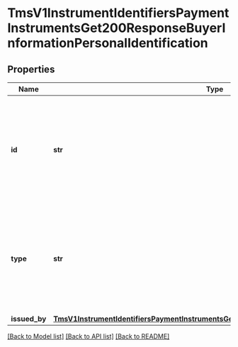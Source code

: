 # TmsV1InstrumentIdentifiersPaymentInstrumentsGet200ResponseBuyerInformationPersonalIdentification

## Properties
Name | Type | Description | Notes
------------ | ------------- | ------------- | -------------
**id** | **str** | Customer&#39;s identification number.  **Important**: Contact your TeleCheck representative to learn whether this field is required or optional.  | [optional] 
**type** | **str** | Type of personal identification.  **Important**: Contact your TeleCheck representative to learn whether this field is required or optional.  | [optional] 
**issued_by** | [**TmsV1InstrumentIdentifiersPaymentInstrumentsGet200ResponseBuyerInformationIssuedBy**](TmsV1InstrumentIdentifiersPaymentInstrumentsGet200ResponseBuyerInformationIssuedBy.md) |  | [optional] 

[[Back to Model list]](../README.md#documentation-for-models) [[Back to API list]](../README.md#documentation-for-api-endpoints) [[Back to README]](../README.md)


